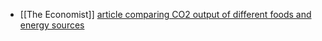 - [[The Economist]] [article comparing CO2 output of different foods and energy sources](https://www.economist.com/graphic-detail/2021/10/02/treating-beef-like-coal-would-make-a-big-dent-in-greenhouse-gas-emissions)

